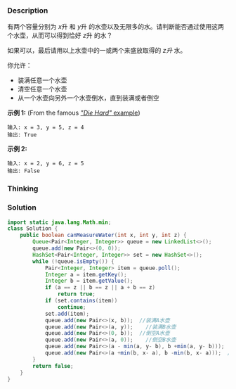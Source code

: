 ### Description

有两个容量分别为 *x*升 和 *y*升 的水壶以及无限多的水。请判断能否通过使用这两个水壶，从而可以得到恰好 *z*升 的水？

如果可以，最后请用以上水壶中的一或两个来盛放取得的 *z升* 水。

你允许：

- 装满任意一个水壶
- 清空任意一个水壶
- 从一个水壶向另外一个水壶倒水，直到装满或者倒空

**示例 1:** (From the famous [*"Die Hard"* example](https://www.youtube.com/watch?v=BVtQNK_ZUJg))

```
输入: x = 3, y = 5, z = 4
输出: True
```

**示例 2:**

```
输入: x = 2, y = 6, z = 5
输出: False
```



### Thinking



### Solution
```java
import static java.lang.Math.min;
class Solution {
    public boolean canMeasureWater(int x, int y, int z) {
        Queue<Pair<Integer, Integer>> queue = new LinkedList<>();
        queue.add(new Pair<>(0, 0));
        HashSet<Pair<Integer, Integer>> set = new HashSet<>();
        while (!queue.isEmpty()) {
            Pair<Integer, Integer> item = queue.poll();
            Integer a = item.getKey();
            Integer b = item.getValue();
            if (a == z || b == z || a + b == z)
                return true;
            if (set.contains(item))
                continue;
            set.add(item);
            queue.add(new Pair<>(x, b));  //装满A水壶
            queue.add(new Pair<>(a, y));    //装满B水壶
            queue.add(new Pair<>(0, b));  //倒空A水壶
            queue.add(new Pair<>(a, 0));    //倒空B水壶
            queue.add(new Pair<>(a - min(a, y- b), b +min(a, y- b)));    //从A到B
            queue.add(new Pair<>(a +min(b, x- a), b -min(b, x- a)));  //从B到A
        }
        return false;
    }
}
```

